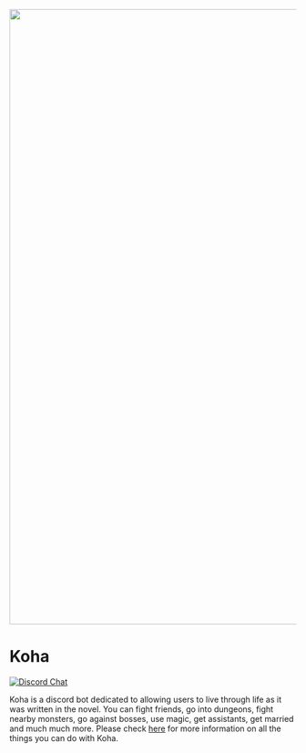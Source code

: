 <p align="center">
  <img width="1080px" src="Assets/727053.png">
</p>

# Koha
[![Discord Chat](https://api.travis-ci.com/ppy/osu-web.svg?branch=master)](https://discord.com)

Koha is a discord bot dedicated to allowing users to live through life as it was written in the novel. You can fight friends, go into dungeons, fight nearby monsters, go against bosses, use magic, get assistants, get married and much much more. Please check [here](https:github.com/Nakukai/Koha) for more information on all the things you can do with Koha.